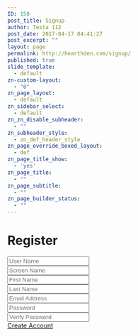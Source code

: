 ```yaml
---
ID: 150
post_title: Signup
author: Testa 112
post_date: 2017-04-17 04:41:27
post_excerpt: ""
layout: page
permalink: http://hearthden.com/signup/
published: true
slide_template:
  - default
zn-custom-layout:
  - "0"
zn_page_layout:
  - default
zn_sidebar_select:
  - default
zn_zn_disable_subheader:
  - ""
zn_subheader_style:
  - zn_def_header_style
zn_page_override_boxed_layout:
  - def
zn_page_title_show:
  - 'yes'
zn_page_title:
  - ""
zn_page_subtitle:
  - ""
zn_page_builder_status:
  - ""
---
```

<div class="signup-login">
        <div class="row">
            <div class="col-md-12"><h1>Register</h1></div>
            <div class="form-row">
                <div class="col-md-6">
                    <input name="uname" id="" placeholder="User Name" value="" class="zn_form_input zn-field-text form-control  kl-fancy-form-input zn_validate_not_empty " type="text">
                </div>
                <div class="col-md-6">
                    <input name="sname" id="" placeholder="Screen Name" value="" class="zn_form_input zn-field-text form-control  kl-fancy-form-input zn_validate_not_empty " type="text">
                </div>
            </div>
            <div class="form-row">
                <div class="col-md-6">
                    <input name="fname" id="" placeholder="First Name" value="" class="zn_form_input zn-field-text form-control  kl-fancy-form-input zn_validate_not_empty " type="text">
                </div>
                <div class="col-md-6">
                    <input name="lname" id="" placeholder="Last Name" value="" class="zn_form_input zn-field-text form-control  kl-fancy-form-input zn_validate_not_empty " type="text">
                </div>
            </div>
            <!--<div class="form-row">
                <div class="col-md-6">
                    <select><option>Preferred Server</option></select>
                </div>
                <div class="col-md-6">
                    <select><option>Preferred Game type</option></select>
                </div>
            </div>-->
            <div class="form-row">
                <div class="col-md-12">
                    <input name="lname" id="" placeholder="Email Address" value="" class="zn_form_input zn-field-text form-control  kl-fancy-form-input zn_validate_not_empty " type="text">
                </div>
            </div>
            <div class="form-row">
                <div class="col-md-6">
                    <input name="password" id="" placeholder="Password" value="" class="zn_form_input zn-field-text form-control  kl-fancy-form-input zn_validate_not_empty " type="text">
                </div>
                <div class="col-md-6">
                    <input name="Verify Password" id="" placeholder="Verify Password" value="" class="zn_form_input zn-field-text form-control  kl-fancy-form-input zn_validate_not_empty " type="text">
                </div>
            </div>
            <div class="form-row">
                <div class="col-md-12 text-center">
                     <a href="#" class="btn-element btn-element-1 btn  btn-fullblack btn--rounded">Create Account</a>
                </div>
            </div>
        </div>
    </div>